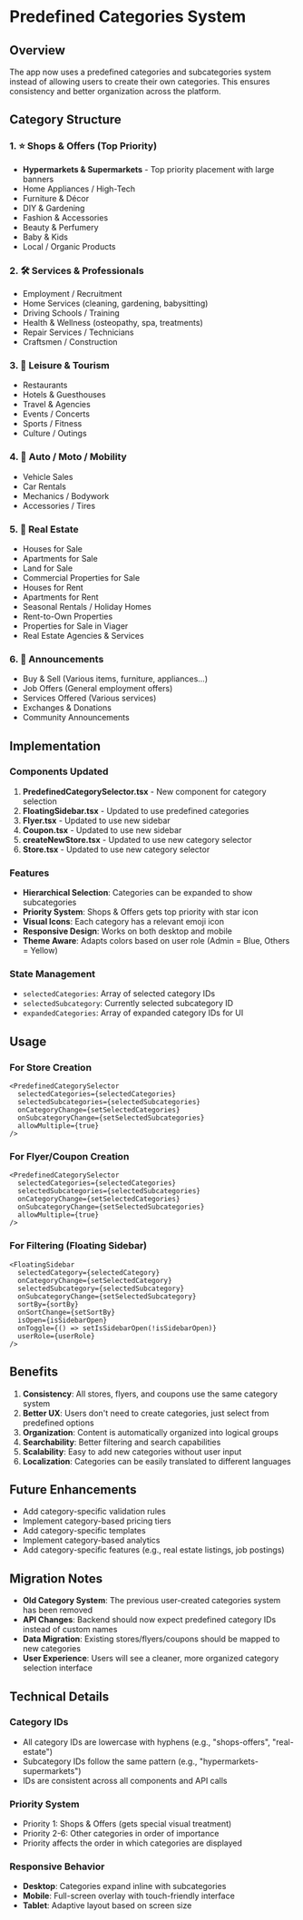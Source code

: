 # Predefined Categories System

## Overview

The app now uses a predefined categories and subcategories system instead of allowing users to create their own categories. This ensures consistency and better organization across the platform.

## Category Structure

### 1. ⭐ Shops & Offers (Top Priority)

- **Hypermarkets & Supermarkets** - Top priority placement with large banners
- Home Appliances / High-Tech
- Furniture & Décor
- DIY & Gardening
- Fashion & Accessories
- Beauty & Perfumery
- Baby & Kids
- Local / Organic Products

### 2. 🛠 Services & Professionals

- Employment / Recruitment
- Home Services (cleaning, gardening, babysitting)
- Driving Schools / Training
- Health & Wellness (osteopathy, spa, treatments)
- Repair Services / Technicians
- Craftsmen / Construction

### 3. 🎉 Leisure & Tourism

- Restaurants
- Hotels & Guesthouses
- Travel & Agencies
- Events / Concerts
- Sports / Fitness
- Culture / Outings

### 4. 🚗 Auto / Moto / Mobility

- Vehicle Sales
- Car Rentals
- Mechanics / Bodywork
- Accessories / Tires

### 5. 🏡 Real Estate

- Houses for Sale
- Apartments for Sale
- Land for Sale
- Commercial Properties for Sale
- Houses for Rent
- Apartments for Rent
- Seasonal Rentals / Holiday Homes
- Rent-to-Own Properties
- Properties for Sale in Viager
- Real Estate Agencies & Services

### 6. 📢 Announcements

- Buy & Sell (Various items, furniture, appliances…)
- Job Offers (General employment offers)
- Services Offered (Various services)
- Exchanges & Donations
- Community Announcements

## Implementation

### Components Updated

1. **PredefinedCategorySelector.tsx** - New component for category selection
2. **FloatingSidebar.tsx** - Updated to use predefined categories
3. **Flyer.tsx** - Updated to use new sidebar
4. **Coupon.tsx** - Updated to use new sidebar
5. **createNewStore.tsx** - Updated to use new category selector
6. **Store.tsx** - Updated to use new category selector

### Features

- **Hierarchical Selection**: Categories can be expanded to show subcategories
- **Priority System**: Shops & Offers gets top priority with star icon
- **Visual Icons**: Each category has a relevant emoji icon
- **Responsive Design**: Works on both desktop and mobile
- **Theme Aware**: Adapts colors based on user role (Admin = Blue, Others = Yellow)

### State Management

- `selectedCategories`: Array of selected category IDs
- `selectedSubcategory`: Currently selected subcategory ID
- `expandedCategories`: Array of expanded category IDs for UI

## Usage

### For Store Creation

```tsx
<PredefinedCategorySelector
  selectedCategories={selectedCategories}
  selectedSubcategories={selectedSubcategories}
  onCategoryChange={setSelectedCategories}
  onSubcategoryChange={setSelectedSubcategories}
  allowMultiple={true}
/>
```

### For Flyer/Coupon Creation

```tsx
<PredefinedCategorySelector
  selectedCategories={selectedCategories}
  selectedSubcategories={selectedSubcategories}
  onCategoryChange={setSelectedCategories}
  onSubcategoryChange={setSelectedSubcategories}
  allowMultiple={true}
/>
```

### For Filtering (Floating Sidebar)

```tsx
<FloatingSidebar
  selectedCategory={selectedCategory}
  onCategoryChange={setSelectedCategory}
  selectedSubcategory={selectedSubcategory}
  onSubcategoryChange={setSelectedSubcategory}
  sortBy={sortBy}
  onSortChange={setSortBy}
  isOpen={isSidebarOpen}
  onToggle={() => setIsSidebarOpen(!isSidebarOpen)}
  userRole={userRole}
/>
```

## Benefits

1. **Consistency**: All stores, flyers, and coupons use the same category system
2. **Better UX**: Users don't need to create categories, just select from predefined options
3. **Organization**: Content is automatically organized into logical groups
4. **Searchability**: Better filtering and search capabilities
5. **Scalability**: Easy to add new categories without user input
6. **Localization**: Categories can be easily translated to different languages

## Future Enhancements

- Add category-specific validation rules
- Implement category-based pricing tiers
- Add category-specific templates
- Implement category-based analytics
- Add category-specific features (e.g., real estate listings, job postings)

## Migration Notes

- **Old Category System**: The previous user-created categories system has been removed
- **API Changes**: Backend should now expect predefined category IDs instead of custom names
- **Data Migration**: Existing stores/flyers/coupons should be mapped to new categories
- **User Experience**: Users will see a cleaner, more organized category selection interface

## Technical Details

### Category IDs

- All category IDs are lowercase with hyphens (e.g., "shops-offers", "real-estate")
- Subcategory IDs follow the same pattern (e.g., "hypermarkets-supermarkets")
- IDs are consistent across all components and API calls

### Priority System

- Priority 1: Shops & Offers (gets special visual treatment)
- Priority 2-6: Other categories in order of importance
- Priority affects the order in which categories are displayed

### Responsive Behavior

- **Desktop**: Categories expand inline with subcategories
- **Mobile**: Full-screen overlay with touch-friendly interface
- **Tablet**: Adaptive layout based on screen size
